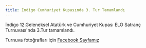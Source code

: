 ```yaml
---
title: İndigo Cumhuriyet Kupasında 3. Tur Tamamlandı
---
```


İndigo 12.Geleneksel Atatürk ve Cumhuriyet Kupası ELO Satranç Turnuvası'nda 3.Tur tamamlandı.  

Turnuva fotoğrafları için [Facebook Sayfamız](https://www.facebook.com/profile.php?id=100005340018875&fref=ts)
